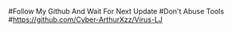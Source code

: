 #Follow My Github And Wait For Next Update
#Don't Abuse Tools
#https://github.com/Cyber-ArthurXzz/Virus-LJ
